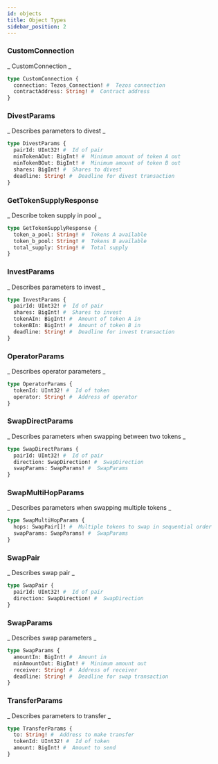 ```yaml
---
id: objects
title: Object Types
sidebar_position: 2
---
```



### CustomConnection 

_ CustomConnection _

```graphql
type CustomConnection {
  connection: Tezos_Connection! #  Tezos connection 
  contractAddress: String! #  Contract address 
}
```

### DivestParams 

_ Describes parameters to divest _

```graphql
type DivestParams {
  pairId: UInt32! #  Id of pair 
  minTokenAOut: BigInt! #  Minimum amount of token A out 
  minTokenBOut: BigInt! #  Minimum amount of token B out 
  shares: BigInt! #  Shares to divest 
  deadline: String! #  Deadline for divest transaction 
}
```

### GetTokenSupplyResponse 

_ Describe token supply in pool _

```graphql
type GetTokenSupplyResponse {
  token_a_pool: String! #  Tokens A available 
  token_b_pool: String! #  Tokens B available 
  total_supply: String! #  Total supply 
}
```

### InvestParams 

_ Describes parameters to invest _

```graphql
type InvestParams {
  pairId: UInt32! #  Id of pair 
  shares: BigInt! #  Shares to invest 
  tokenAIn: BigInt! #  Amount of token A in 
  tokenBIn: BigInt! #  Amount of token B in 
  deadline: String! #  Deadline for invest transaction 
}
```

### OperatorParams 

_ Describes operator parameters _

```graphql
type OperatorParams {
  tokenId: UInt32! #  Id of token 
  operator: String! #  Address of operator 
}
```

### SwapDirectParams 

_ Describes parameters when swapping between two tokens _

```graphql
type SwapDirectParams {
  pairId: UInt32! #  Id of pair 
  direction: SwapDirection! #  SwapDirection 
  swapParams: SwapParams! #  SwapParams 
}
```

### SwapMultiHopParams 

_ Describes parameters when swapping multiple tokens _

```graphql
type SwapMultiHopParams {
  hops: SwapPair[]! #  Multiple tokens to swap in sequential order 
  swapParams: SwapParams! #  SwapParams 
}
```

### SwapPair 

_ Describes swap pair _

```graphql
type SwapPair {
  pairId: UInt32! #  Id of pair 
  direction: SwapDirection! #  SwapDirection 
}
```

### SwapParams 

_ Describes swap parameters _

```graphql
type SwapParams {
  amountIn: BigInt! #  Amount in 
  minAmountOut: BigInt! #  Minimum amount out 
  receiver: String! #  Address of receiver 
  deadline: String! #  Deadline for swap transaction 
}
```

### TransferParams 

_ Describes parameters to transfer _

```graphql
type TransferParams {
  to: String! #  Address to make transfer 
  tokenId: UInt32! #  Id of token 
  amount: BigInt! #  Amount to send 
}
```

